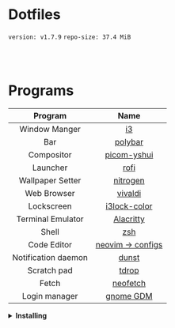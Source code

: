 # Dotfiles
<p><code>version: v1.7.9</code> <code>repo-size: 37.4 MiB</code></p>
<br>

<p align="center">
	<img src=""/></br>
	<img src=""/></br>
	<img src=""/></br>
	<img src=""/></br>
</p>


# Programs

|       Program       |                                                             Name                                                              |
| :-----------------: | :---------------------------------------------------------------------------------------------------------------------------: |
|    Window Manger    |                                         [i3](https://github.com/baskerville/bspwm)                                            |
|         Bar         |                                         [polybar](https://github.com/polybar/polybar)                                         |
|     Compositor      |                                      [picom-yshui](https://github.com/yshui/picom)                                            |
|      Launcher       |                                          [rofi](https://github.com/davatorium/rofi)                                           |
|  Wallpaper Setter   |                                              [nitrogen](https://github.com/l3ib/nitrogen)                                     |
|     Web Browser     |                                     [vivaldi](https://vivaldi.com/desktop/)                                                   |
|     Lockscreen      |                                   [i3lock-color](https://github.com/Raymo111/i3lock-color)                                    |
|  Terminal Emulator  |                                      [Alacritty](https://github.com/alacritty/alacritty)                                      |
|        Shell        |                                                  [zsh](https://www.zsh.org)                                                   |
|     Code Editor     |                                 [neovim -> configs](https://github.com/AXWTV/Dotfiles/tree/main/.config/nvim)                 |
| Notification daemon |                                              [dunst](https://dunst-project.org/)                                              |
|     Scratch pad     |                                           [tdrop](https://github.com/noctuid/tdrop)                                           |
|        Fetch        |                                     [neofetch](https://github.com/AXWTV/Dotfiles/tree/main/.config/neofetch)                  |
|    Login manager    |                                        [gnome GDM](https://github.com/gdm-settings/gdm-settings)                              |

<details>
    <summary><b>Installing</b></summary>
Clone into your <code>$HOME</code> directory  
  <br>

```bash
git clone https://github.com/AXWTV/Dotfiles.git ~
```
<br>

```bash
cd ~/Dotfiles/
```
Run <code>DotFile_X.sh</code>
```bash
./DotFile_X.sh
```
<br>
select depending on distro
```bash
┌────────────────────────────────────────────────────┐
│ [1]  .Config Files                                 │
│ [2]  Installation deb system softwate              │
│ [3]  Installation arch syatem software             │
│ [4]  Installation redhat system software           │
│ [5]  Install oh-my-zsh                             │
│ [6]  Build Picom                                   │
│ [7]  .zshrc cp error                               │
│ [8]  Wallpaper Nitrogen                            │
│ [9]  Fonts                                         │
│ [0]  Exit                                          │
└────────────────────────────────────────────────────┘
 ❯ Enter option:
```

Then <code>Build picom</code> if not arch
<br>
Then <code>.config files</code> 
<br>
<code>font and wallpaper</code>
<br>
Last of all <code>install oh-my-zsh</code> and select <code>7</code>
</details>


